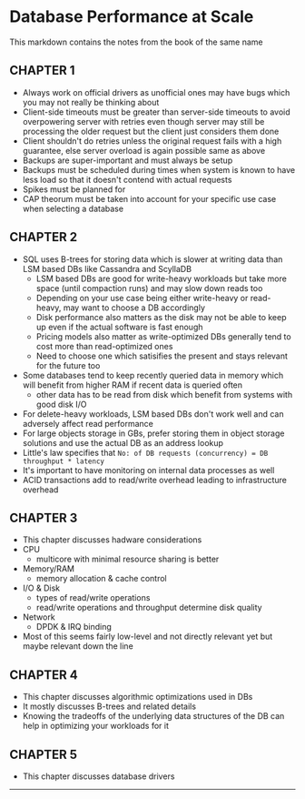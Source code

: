 # Database Performance at Scale

This markdown contains the notes from the book of the same name

## CHAPTER 1

- Always work on official drivers as unofficial ones may have bugs which you may not really be thinking about
- Client-side timeouts must be greater than server-side timeouts to avoid overpowering server with retries even though server may still be processing the older request but the client just considers them done
- Client shouldn't do retries unless the original request fails with a high guarantee, else server overload is again possible same as above
- Backups are super-important and must always be setup
- Backups must be scheduled during times when system is known to have less load so that it doesn't contend with actual requests
- Spikes must be planned for
- CAP theorum must be taken into account for your specific use case when selecting a database

## CHAPTER 2

- SQL uses B-trees for storing data which is slower at writing data than LSM based DBs like Cassandra and ScyllaDB
  - LSM based DBs are good for write-heavy workloads but take more space (until compaction runs) and may slow down reads too
  - Depending on your use case being either write-heavy or read-heavy, may want to choose a DB accordingly
  - Disk performance also matters as the disk may not be able to keep up even if the actual software is fast enough
  - Pricing models also matter as write-optimized DBs generally tend to cost more than read-optimized ones
  - Need to choose one which satisifies the present and stays relevant for the future too
- Some databases tend to keep recently queried data in memory which will benefit from higher RAM if recent data is queried often
  - other data has to be read from disk which benefit from systems with good disk I/O
- For delete-heavy workloads, LSM based DBs don't work well and can adversely affect read performance
- For large objects storage in GBs, prefer storing them in object storage solutions and use the actual DB as an address lookup
- Little's law specifies that `No: of DB requests (concurrency) = DB throughput * latency`
- It's important to have monitoring on internal data processes as well
- ACID transactions add to read/write overhead leading to infrastructure overhead

## CHAPTER 3

- This chapter discusses hadware considerations
- CPU
  - multicore with minimal resource sharing is better
- Memory/RAM
  - memory allocation & cache control
- I/O & Disk
  - types of read/write operations
  - read/write operations and throughput determine disk quality
- Network
  - DPDK & IRQ binding
- Most of this seems fairly low-level and not directly relevant yet but maybe relevant down the line

## CHAPTER 4

- This chapter discusses algorithmic optimizations used in DBs
- It mostly discusses B-trees and related details
- Knowing the tradeoffs of the underlying data structures of the DB can help in optimizing your workloads for it

## CHAPTER 5

- This chapter discusses database drivers

---
